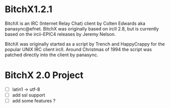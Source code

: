BitchX1.2.1
=========
BitchX is an IRC (Internet Relay Chat) client by Colten Edwards aka
panasync@efnet. BitchX was originally based on ircII 2.8, but is currently
based on the ircii-EPIC4 releases by Jeremy Nelson.

BitchX was originally started as a script by Trench and HappyCrappy
for the popular UNIX IRC client ircII. Around Christmas of 1994 the
script was patched directly into the client by panasync. 


BitchX 2.0 Project
=========
- [ ] latin1 -> utf-8
- [ ] add ssl support
- [ ] add some features ?

